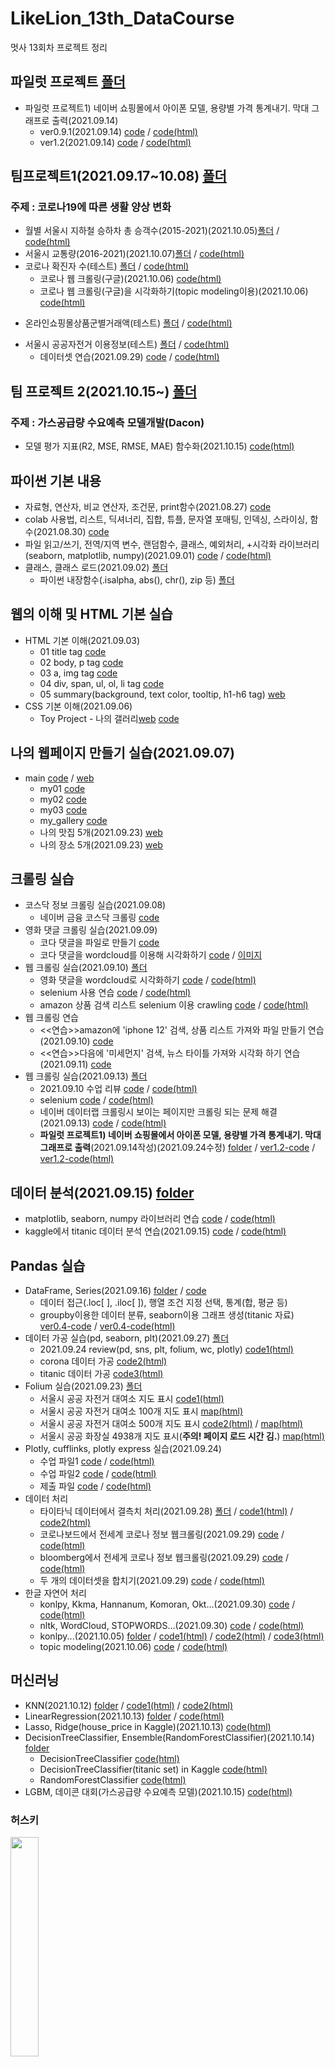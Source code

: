 # LikeLion_13th_DataCourse
멋사 13회차 프로젝트 정리

## 파일럿 프로젝트 [폴더](https://github.com/kbjung/LikeLion_13th_DataCourse/tree/main/codeclass/2021.09.14)
  + 파일럿 프로젝트1) 네이버 쇼핑몰에서 아이폰 모델, 용량별 가격 통계내기. 막대 그래프로 출력(2021.09.14)
    - ver0.9.1(2021.09.14) [code](https://github.com/kbjung/LikeLion_13th_DataCourse/blob/main/codeclass/2021.09.14/%EC%95%84%EC%9D%B4%ED%8F%B0_%EA%B0%80%EA%B2%A9_ver0.9.1(csv_encoding_%EC%84%A4%EC%A0%95%2CX).ipynb) / [code(html)](https://kbjung.github.io/LikeLion_13th_DataCourse/codeclass/2021.09.14/아이폰_가격_ver0.9.1(csv_encoding_설정,X).html)
    - ver1.2(2021.09.14) [code](https://github.com/kbjung/LikeLion_13th_DataCourse/blob/main/codeclass/2021.09.14/%EC%95%84%EC%9D%B4%ED%8F%B0_%EA%B0%80%EA%B2%A9_ver1.2(pd%2Cplotly).ipynb) / [code(html)](https://kbjung.github.io/LikeLion_13th_DataCourse/codeclass/2021.09.14/아이폰_가격_ver1.2(pd,plotly).html)


## 팀프로젝트1(2021.09.17~10.08) [폴더](https://github.com/kbjung/LikeLion_13th_DataCourse/tree/main/TP01)
### 주제 : 코로나19에 따른 생활 양상 변화
  + 월별 서울시 지하철 승하차 총 승객수(2015-2021)(2021.10.05)[폴더](https://github.com/kbjung/LikeLion_13th_DataCourse/tree/main/TP01/%EC%A7%80%ED%95%98%EC%B2%A0%EC%9B%94%EB%B3%84%EC%8A%B9%ED%95%98%EC%B0%A8%EC%8A%B9%EA%B0%9D%EC%88%98) / [code(html)](https://kbjung.github.io/LikeLion_13th_DataCourse/TP01/지하철월별승하차승객수/06_지하철월별_승차인원_그래프.html)
  + 서울시 교통량(2016-2021)(2021.10.07)[폴더](https://github.com/kbjung/LikeLion_13th_DataCourse/tree/main/TP01/%EC%84%9C%EC%9A%B8%EC%8B%9C_%EA%B5%90%ED%86%B5%EB%9F%89_%EC%A0%95%EB%B3%B4) / [code(html)](https://kbjung.github.io/LikeLion_13th_DataCourse/TP01/서울시_교통량_정보/03_traffic.html)
  + 코로나 확진자 수(테스트) [폴더](https://github.com/kbjung/LikeLion_13th_DataCourse/tree/main/TP01/%EC%BD%94%EB%A1%9C%EB%82%98%ED%99%95%EC%A7%84%EC%9E%90%EC%88%98) / [code(html)](https://kbjung.github.io/LikeLion_13th_DataCourse/TP01/코로나확진자수/코로나확진자수.html)
    - 코로나 웹 크롤링(구글)(2021.10.06) [code(html)](https://kbjung.github.io/LikeLion_13th_DataCourse/TP01/코로나확진자수/06_코로나_웹크롤링(키워드변경).html)
    - 코로나 웹 크롤링(구글)을 시각화하기(topic modeling이용)(2021.10.06) [code(html)](https://kbjung.github.io/LikeLion_13th_DataCourse/TP01/코로나확진자수/02_코로나_wordcloud(구글기사)(colab).html)
  - 온라인쇼핑몰상품군별거래액(테스트) [폴더](https://github.com/kbjung/LikeLion_13th_DataCourse/tree/main/TP01/%EC%98%A8%EB%9D%BC%EC%9D%B8%EC%87%BC%ED%95%91%EB%AA%B0%EC%83%81%ED%92%88%EA%B5%B0%EB%B3%84%EA%B1%B0%EB%9E%98%EC%95%A1) / [code(html)](https://kbjung.github.io/LikeLion_13th_DataCourse/TP01/온라인쇼핑몰상품군별거래액/온라인상품별거래액.html)
  + 서울시 공공자전거 이용정보(테스트) [폴더](https://github.com/kbjung/LikeLion_13th_DataCourse/tree/main/TP01/%EA%B3%B5%EA%B3%B5%EC%9E%90%EC%A0%84%EA%B1%B0_%EC%9D%B4%EC%9A%A9%EC%A0%95%EB%B3%B4) / [code(html)](https://kbjung.github.io/LikeLion_13th_DataCourse/TP01/공공자전거_이용정보/자전거이용객수.html)
    - 데이터셋 연습(2021.09.29) [code](https://github.com/kbjung/LikeLion_13th_DataCourse/blob/main/TP01/%EA%B3%B5%EA%B3%B5%EC%9E%90%EC%A0%84%EA%B1%B0_%EC%9D%B4%EC%9A%A9%EC%A0%95%EB%B3%B4/dataframe_test(2021.09.29).ipynb) / [code(html)](https://kbjung.github.io/LikeLion_13th_DataCourse/TP01/공공자전거_이용정보/dataframe_test(2021.09.29).html)

## 팀 프로젝트 2(2021.10.15~) [폴더](https://github.com/kbjung/LikeLion_13th_DataCourse/tree/main/TP02)
### 주제 : 가스공급량 수요예측 모델개발(Dacon)
  + 모델 평가 지표(R2, MSE, RMSE, MAE) 함수화(2021.10.15) [code(html)](https://kbjung.github.io/LikeLion_13th_DataCourse/TP02/2021.10.15_02_평가지표(dacon).html)

## 파이썬 기본 내용
  - 자료형, 연산자, 비교 연산자, 조건문, print함수(2021.08.27) [code](https://github.com/kbjung/LikeLion_13th_DataCourse/blob/main/codeclass/2021.08.27/01_class.ipynb)
  - colab 사용법, 리스트, 딕셔너리, 집합, 튜플, 문자열 포매팅, 인덱싱, 스라이싱, 함수(2021.08.30) [code](https://github.com/kbjung/LikeLion_13th_DataCourse/blob/main/codeclass/2021.08.30/2021.08.30_01_colab.ipynb)
  - 파일 읽고/쓰기, 전역/지역 변수, 랜덤함수, 클래스, 예외처리, +시각화 라이브러리(seaborn, matplotlib, numpy)(2021.09.01) [code](https://github.com/kbjung/LikeLion_13th_DataCourse/blob/main/codeclass/2021.09.01/2021.09.01_class.ipynb) / [code(html)](https://kbjung.github.io/LikeLion_13th_DataCourse/blob/main/codeclass/2021.09.01/2021.09.01_class.html)
  - 클래스, 클래스 로드(2021.09.02) [폴더](https://github.com/kbjung/LikeLion_13th_DataCourse/tree/main/codeclass/2021.09.02)
    - 파이썬 내장함수(.isalpha, abs(), chr(), zip 등) [폴더](https://github.com/kbjung/LikeLion_13th_DataCourse/tree/main/codeclass/2021.09.02/fun_pro)

## 웹의 이해 및 HTML 기본 실습
  + HTML 기본 이해(2021.09.03)
    - 01 title tag [code](https://github.com/kbjung/LikeLion_13th_DataCourse/blob/main/web_html/01_html_title.html)
    - 02 body, p tag [code](https://github.com/kbjung/LikeLion_13th_DataCourse/blob/main/web_html/02_html_body.html)
    - 03 a, img tag [code](https://github.com/kbjung/LikeLion_13th_DataCourse/blob/main/web_html/03_html_link_img.html)
    - 04 div, span, ul, ol, li tag [code](https://github.com/kbjung/LikeLion_13th_DataCourse/blob/main/web_html/04_html_div_span.html)
    - 05 summary(background, text color, tooltip, h1-h6 tag) [web](https://github.com/kbjung/LikeLion_13th_DataCourse/blob/main/web_html/05_html_summary.html)
  + CSS 기본 이해(2021.09.06)
    - Toy Project - 나의 갤러리[web](https://kbjung.github.io/LikeLion_13th_DataCourse/02_css_gallery/15_my_gallery.html) [code](https://github.com/kbjung/LikeLion_13th_DataCourse/blob/main/02_css_gallery/15_my_gallery.html)

## 나의 웹페이지 만들기 실습(2021.09.07)
 + main [code](https://github.com/kbjung/LikeLion_13th_DataCourse/blob/main/01_web_html/my_web/main.html) / [web](https://kbjung.github.io/LikeLion_13th_DataCourse/01_web_html/my_web/main.html)
    - my01 [code](https://github.com/kbjung/LikeLion_13th_DataCourse/blob/main/01_web_html/my_web/my01.html)
    - my02 [code](https://github.com/kbjung/LikeLion_13th_DataCourse/blob/main/01_web_html/my_web/my02.html)
    - my03 [code](https://github.com/kbjung/LikeLion_13th_DataCourse/blob/main/01_web_html/my_web/my03.html)
    - my_gallery [code](https://github.com/kbjung/LikeLion_13th_DataCourse/blob/main/01_web_html/my_web/15_my_gallery.html)
    - 나의 맛집 5개(2021.09.23) [web](https://kbjung.github.io/LikeLion_13th_DataCourse/01_web_html/my_web/yangjae.html)
    - 나의 장소 5개(2021.09.23) [web](https://kbjung.github.io/LikeLion_13th_DataCourse/01_web_html/my_web/at_highschool.html)

## 크롤링 실습
  + 코스닥 정보 크롤링 실습(2021.09.08)
    - 네이버 금융 코스닥 크롤링 [code](https://github.com/kbjung/LikeLion_13th_DataCourse/blob/main/codeclass/2021.09.08/05_stack_get.py)
  + 영화 댓글 크롤링 실습(2021.09.09)
    - 코다 댓글을 파일로 만들기 [code](https://github.com/kbjung/LikeLion_13th_DataCourse/blob/main/codeclass/2021.09.09/kbj_wordcloud/14_movie.py)
    - 코다 댓글을 wordcloud를 이용해 시각화하기 [code](https://github.com/kbjung/LikeLion_13th_DataCourse/blob/main/codeclass/2021.09.09/kbj_wordcloud/14_movie_vis.py) / [이미지](https://github.com/kbjung/LikeLion_13th_DataCourse/blob/main/codeclass/2021.09.09/kbj_wordcloud/myfig2.png)
  + 웹 크롤링 실습(2021.09.10) [폴더](https://github.com/kbjung/LikeLion_13th_DataCourse/tree/main/codeclass/2021.09.10)
    - 영화 댓글을 wordcloud로 시각화하기 [code](https://github.com/kbjung/LikeLion_13th_DataCourse/blob/main/codeclass/2021.09.10/01_bs%2Cwc.ipynb) / [code(html)](https://kbjung.github.io/LikeLion_13th_DataCourse/codeclass/2021.09.10/01_bs,wc.html)
    - selenium 사용 연습 [code](https://github.com/kbjung/LikeLion_13th_DataCourse/blob/main/codeclass/2021.09.10/02_Selenium_%EC%82%AC%EC%9A%A9%EB%B2%95.ipynb) / [code(html)](https://kbjung.github.io/LikeLion_13th_DataCourse/codeclass/2021.09.10/02_Selenium_사용법.html)
    - amazon 상품 검색 리스트 selenium 이용 crawling [code](https://github.com/kbjung/LikeLion_13th_DataCourse/blob/main/codeclass/2021.09.10/03_%EC%95%84%EB%A7%88%EC%A1%B4_%EC%9B%B9_%ED%81%AC%EB%A1%A4%EB%A7%81.ipynb) / [code(html)](https://kbjung.github.io/LikeLion_13th_DataCourse/codeclass/2021.09.10/03_아마존_웹_크롤링.html)
  + 웹 크롤링 연습
    - <<연습>>amazon에 'iphone 12' 검색, 상품 리스트 가져와 파일 만들기 연습(2021.09.10) [code](https://github.com/kbjung/LikeLion_13th_DataCourse/tree/main/practice/2021.09.10-prac)
    - <<연습>>다음에 '미세먼지' 검색, 뉴스 타이틀 가져와 시각화 하기 연습(2021.09.11) [code](https://github.com/kbjung/LikeLion_13th_DataCourse/blob/main/practice/2021.09.11-prac/2021.09.11-web_crawling%2C%20wordcloud.ipynb)
  + 웹 크롤링 실습(2021.09.13) [폴더](https://github.com/kbjung/LikeLion_13th_DataCourse/tree/main/codeclass/2021.09.13)
    - 2021.09.10 수업 리뷰 [code](https://github.com/kbjung/LikeLion_13th_DataCourse/blob/main/codeclass/2021.09.13/01_class_review.ipynb) / [code(html)](https://kbjung.github.io/LikeLion_13th_DataCourse/codeclass/2021.09.13/01_class_review.html)
    - selenium [code](https://github.com/kbjung/LikeLion_13th_DataCourse/blob/main/codeclass/2021.09.13/02_selenium.ipynb) / [code(html)](https://kbjung.github.io/LikeLion_13th_DataCourse/codeclass/2021.09.13/02_selenium.html)
    - 네이버 데이터랩 크롤링시 보이는 페이지만 크롤링 되는 문제 해결(2021.09.13) [code](https://github.com/kbjung/LikeLion_13th_DataCourse/blob/main/codeclass/2021.09.13/03_class.ipynb) / [code(html)](https://kbjung.github.io/LikeLion_13th_DataCourse/codeclass/2021.09.13/03_class.html)
    - **파일럿 프로젝트1) 네이버 쇼핑몰에서 아이폰 모델, 용량별 가격 통계내기. 막대 그래프로 출력**(2021.09.14작성)(2021.09.24수정) [folder](https://github.com/kbjung/LikeLion_13th_DataCourse/tree/main/codeclass/2021.09.14) / [ver1.2-code](https://github.com/kbjung/LikeLion_13th_DataCourse/blob/main/codeclass/2021.09.14/%EC%95%84%EC%9D%B4%ED%8F%B0_%EA%B0%80%EA%B2%A9_ver1.2(pd%2Cplotly).ipynb) / [ver1.2-code(html)](https://kbjung.github.io/LikeLion_13th_DataCourse/codeclass/2021.09.14/아이폰_가격_ver1.2(pd,plotly).html)

## 데이터 분석(2021.09.15) [folder](https://github.com/kbjung/LikeLion_13th_DataCourse/tree/main/codeclass/2021.09.15)
  - matplotlib, seaborn, numpy 라이브러리 연습 [code](https://github.com/kbjung/LikeLion_13th_DataCourse/blob/main/codeclass/2021.09.15/01_class.ipynb) / [code(html)](https://kbjung.github.io//LikeLion_13th_DataCourse/blob/main/codeclass/2021.09.15/01_class.html)
  - kaggle에서 titanic 데이터 분석 연습(2021.09.15) [code](https://github.com/kbjung/LikeLion_13th_DataCourse/blob/main/codeclass/2021.09.15/02_kaggle(titanic).ipynb) / [code(html)](https://kbjung.github.io//LikeLion_13th_DataCourse/blob/main/codeclass/2021.09.15/02_kaggle(titanic).html)

## Pandas 실습
  + DataFrame, Series(2021.09.16) [folder](https://github.com/kbjung/LikeLion_13th_DataCourse/tree/main/codeclass/2021.09.16) / [code](https://github.com/kbjung/LikeLion_13th_DataCourse/blob/main/codeclass/2021.09.16/01_pandas.ipynb)
    - 데이터 접근(.loc[ ], .iloc[ ]), 행열 조건 지정 선택, 통계(합, 평균 등)
    - groupby이용한 데이터 분류, seaborn이용 그래프 생성(titanic 자료) [ver0.4-code](https://github.com/kbjung/LikeLion_13th_DataCourse/blob/main/codeclass/2021.09.16/02_titanic_data_sort_ver0.4.ipynb) / [ver0.4-code(html)](https://kbjung.github.io/LikeLion_13th_DataCourse/codeclass/2021.09.16/02_titanic_data_sort_ver0.4.html)
  + 데이터 가공 실습(pd, seaborn, plt)(2021.09.27) [폴더](https://github.com/kbjung/LikeLion_13th_DataCourse/tree/main/codeclass/2021.09.27)
    - 2021.09.24 review(pd, sns, plt, folium, wc, plotly) [code1(html)](https://kbjung.github.io/LikeLion_13th_DataCourse/codeclass/2021.09.27/01_review.html) 
    - corona 데이터 가공 [code2(html)](https://kbjung.github.io/LikeLion_13th_DataCourse/codeclass/2021.09.27/02_class(corona).html)
    - titanic 데이터 가공 [code3(html)](https://kbjung.github.io/LikeLion_13th_DataCourse/codeclass/2021.09.27/03_class(titanic).html)
  + Folium 실습(2021.09.23) [폴더](https://github.com/kbjung/LikeLion_13th_DataCourse/tree/main/codeclass/2021.09.23)
    - 서울시 공공 자전거 대여소 지도 표시 [code1(html)](https://kbjung.github.io/LikeLion_13th_DataCourse/codeclass/2021.09.23/01_folium(colab).html)
    - 서울시 공공 자전거 대여소 100개 지도 표시  [map(html)](https://kbjung.github.io/LikeLion_13th_DataCourse/codeclass/2021.09.23/my_place/seoul_public_bike_rent_map.html)
    - 서울시 공공 자전거 대여소 500개 지도 표시 [code2(html)](https://kbjung.github.io/LikeLion_13th_DataCourse/codeclass/2021.09.23/02_folium(colab).html) / [map(html)](https://kbjung.github.io/LikeLion_13th_DataCourse/codeclass/2021.09.23/my_place/seoul_public_bike_rent_map_500.html)
    - 서울시 공공 화장실 4938개 지도 표시(**주의! 페이지 로드 시간 김.**) [map(html)](https://kbjung.github.io/LikeLion_13th_DataCourse/codeclass/2021.09.23/seoul_toilet_4938.html)
  + Plotly, cufflinks, plotly express 실습(2021.09.24)
    - 수업 파일1 [code](https://github.com/kbjung/LikeLion_13th_DataCourse/blob/main/codeclass/2021.09.24/01_plotly.ipynb) / [code(html)](https://kbjung.github.io/LikeLion_13th_DataCourse/codeclass/2021.09.24/01_plotly.html)
    - 수업 파일2 [code](https://github.com/kbjung/LikeLion_13th_DataCourse/blob/main/codeclass/2021.09.24/02_plotly.ipynb) / [code(html)](https://kbjung.github.io/LikeLion_13th_DataCourse/codeclass/2021.09.24/02_plotly.html)
    - 제출 파일 [code](https://github.com/kbjung/LikeLion_13th_DataCourse/blob/main/codeclass/2021.09.24/%EA%B9%80%EB%B2%94%EC%A4%91_plotly_0924.ipynb) / [code(html)](https://kbjung.github.io/LikeLion_13th_DataCourse/codeclass/2021.09.24/김범중_plotly_0924.html)
  + 데이터 처리
    - 타이타닉 데이터에서 결측치 처리(2021.09.28) [폴더](https://github.com/kbjung/LikeLion_13th_DataCourse/tree/main/codeclass/2021.09.28) / [code1(html)](https://kbjung.github.io/LikeLion_13th_DataCourse/codeclass/2021.09.28/01_titanic.html) / [code2(html)](https://kbjung.github.io/LikeLion_13th_DataCourse/codeclass/2021.09.28/02_titanic.html)
    - 코로나보드에서 전세계 코로나 정보 웹크롤링(2021.09.29) [code](https://github.com/kbjung/LikeLion_13th_DataCourse/blob/main/codeclass/2021.09.29/01_world_coronaboard.ipynb) / [code(html)](https://kbjung.github.io/LikeLion_13th_DataCourse/codeclass/2021.09.29/01_world_coronaboard.html)
    - bloomberg에서 전세게 코로나 정보 웹크롤링(2021.09.29) [code](https://github.com/kbjung/LikeLion_13th_DataCourse/blob/main/codeclass/2021.09.29/02_vaccine_bloomberg.ipynb) / [code(html)](https://kbjung.github.io/LikeLion_13th_DataCourse/codeclass/2021.09.29/02_vaccine_bloomberg.html)
    - 두 개의 데이터셋을 합치기(2021.09.29) [code](https://github.com/kbjung/LikeLion_13th_DataCourse/blob/main/codeclass/2021.09.29/03_merge.ipynb) / [code(html)](https://kbjung.github.io/LikeLion_13th_DataCourse/codeclass/2021.09.29/03_merge.html)
  + 한글 자연어 처리
    - konlpy, Kkma, Hannanum, Komoran, Okt...(2021.09.30) [code](https://github.com/kbjung/LikeLion_13th_DataCourse/blob/main/codeclass/2021.09.30/01_konlpy(colab).ipynb) / [code(html)](https://kbjung.github.io/LikeLion_13th_DataCourse/codeclass/2021.09.30/01_konlpy(colab).html)
    - nltk, WordCloud, STOPWORDS...(2021.09.30) [code](https://github.com/kbjung/LikeLion_13th_DataCourse/blob/main/codeclass/2021.09.30/02_font_visual(colab).ipynb) / [code(html)](https://kbjung.github.io/LikeLion_13th_DataCourse/codeclass/2021.09.30/02_font_visual(colab).html)
    - konlpy...(2021.10.05) [folder](https://github.com/kbjung/LikeLion_13th_DataCourse/tree/main/codeclass/2021.10.05) / [code1(html)](https://kbjung.github.io/LikeLion_13th_DataCourse/codeclass/2021.10.05/01_review(colab).html) / [code2(html)](https://kbjung.github.io/LikeLion_13th_DataCourse/codeclass/2021.10.05/02_konlpy(colab).html) / [code3(html)](https://kbjung.github.io/LikeLion_13th_DataCourse/codeclass/2021.10.05/03_test_tesla(colab).html)
    - topic modeling(2021.10.06) [code](https://github.com/kbjung/LikeLion_13th_DataCourse/blob/main/codeclass/2021.10.06/01_topic_modeling(colab).ipynb) / [code(html)](https://kbjung.github.io/LikeLion_13th_DataCourse/codeclass/2021.10.06/01_topic_modeling(colab).html)

## 머신러닝
  + KNN(2021.10.12) [folder](https://github.com/kbjung/LikeLion_13th_DataCourse/tree/main/codeclass/2021.10.12) / [code1(html)](https://kbjung.github.io/LikeLion_13th_DataCourse/codeclass/2021.10.12/01_ML.html) / [code2(html)](https://kbjung.github.io/LikeLion_13th_DataCourse/codeclass/2021.10.12/02_KNN.html)
  + LinearRegression(2021.10.13) [folder](https://github.com/kbjung/LikeLion_13th_DataCourse/tree/main/codeclass/2021.10.13) / [code(html)](https://kbjung.github.io/LikeLion_13th_DataCourse/codeclass/2021.10.13/2021.10.13_01_LR.html) 
  + Lasso, Ridge(house_price in Kaggle)(2021.10.13) [code(html)](https://kbjung.github.io/LikeLion_13th_DataCourse/codeclass/2021.10.13/2021.10.13-02_house_price.html)
  + DecisionTreeClassifier, Ensemble(RandomForestClassifier)(2021.10.14) [folder](https://github.com/kbjung/LikeLion_13th_DataCourse/tree/main/codeclass/2021.10.14)
    - DecisionTreeClassifier [code(html)](https://kbjung.github.io/LikeLion_13th_DataCourse/codeclass/2021.10.14/2021.10.14_01_decisiontree(colab).html)
    - DecisionTreeClassifier(titanic set) in Kaggle [code(html)](https://kbjung.github.io/LikeLion_13th_DataCourse/codeclass/2021.10.14/2021.10.14_02-decisiontree-titanic.html)
    - RandomForestClassifier [code(html)](https://kbjung.github.io/LikeLion_13th_DataCourse/codeclass/2021.10.14/2021.10.14_03_random_forest(colab).html)
  + LGBM, 데이콘 대회(가스공급량 수요예측 모델)(2021.10.15) [code(html)](https://kbjung.github.io/LikeLion_13th_DataCourse/codeclass/2021.10.15/2021.10.15_01_gas_supply(dacon).html)

### 허스키
<img src="https://user-images.githubusercontent.com/88702587/131994715-331c879d-b64d-45cc-93bc-eae5da4b6def.jpg" width=30%>
